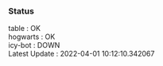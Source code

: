 ### Status


table : OK  
hogwarts : OK  
icy-bot : DOWN  
Latest Update : 2022-04-01 10:12:10.342067
